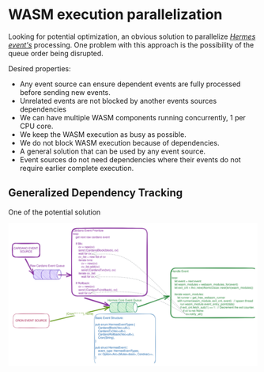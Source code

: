 # WASM execution parallelization

Looking for potential optimization,
an obvious solution to parallelize [*Hermes event's*] processing.
One problem with this approach is the possibility of the queue order being disrupted.

Desired properties:

* Any event source can ensure dependent events are fully processed before sending new events.
* Unrelated events are not blocked by another events sources dependencies
* We can have multiple WASM components running concurrently, 1 per CPU core.
* We keep the WASM execution as busy as possible.
* We do not block WASM execution because of dependencies.
* A general solution that can be used by any event source.
* Event sources do not need dependencies where their events do not require earlier complete execution.

## Generalized Dependency Tracking

One of the potential solution

![generalized_dependency_tracking](./images/generalized_dependency_tracking.svg)

[*Hermes event's*]: ./../../05_building_block_view/hermes_engine.md#hermes-event
